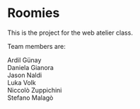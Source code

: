 # Roomies

This is the project for the web atelier class. <br>

Team members are: <br>

Ardil Günay <br>
Daniela Gianora <br>
Jason Naldi <br>
Luka Volk <br>
Niccolò Zuppichini <br>
Stefano Malagò

